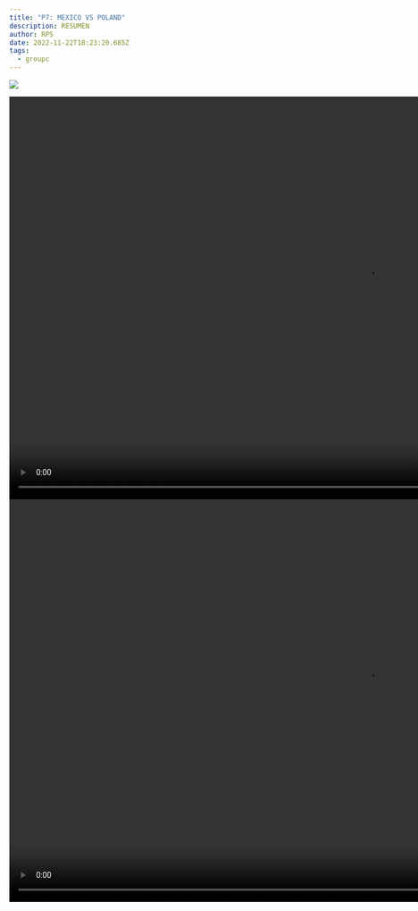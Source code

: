 ```yaml
---
title: "P7: MEXICO VS POLAND"
description: RESUMEN
author: RPS
date: 2022-11-22T18:23:20.685Z
tags:
  - groupc
---
```

![](/static/img/22-11-22_13-02-54-103.jpg)

<video id="vid1" class="video-js" controls autoplay preload="auto" height="720" width="1280">
  <source src="https://www.dropbox.com/s/j7009u5d90da4xl/20221122mexvspol_esmx.mp4?raw=1">
</video>

<video id="vid1" class="video-js" controls autoplay preload="auto" height="720" width="1280">
  <source src="https://www.dropbox.com/s/mwaox9gu5bb4rz3/20221122mexvspol_esarg.mp4?raw=1">
</video>